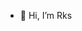 - 👋 Hi, I’m Rks

<!---
EA-DEV-RKS/EA-DEV-RKS is a ✨ special ✨ repository because its `README.md` (this file) appears on your GitHub profile.
You can click the Preview link to take a look at your changes.
--->
